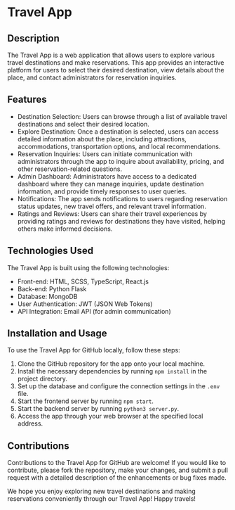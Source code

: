 # Travel App

## Description
The Travel App is a web application that allows users to explore various travel destinations and make reservations. This app provides an interactive platform for users to select their desired destination, view details about the place, and contact administrators for reservation inquiries.

## Features
- Destination Selection: Users can browse through a list of available travel destinations and select their desired location.
- Explore Destination: Once a destination is selected, users can access detailed information about the place, including attractions, accommodations, transportation options, and local recommendations.
- Reservation Inquiries: Users can initiate communication with administrators through the app to inquire about availability, pricing, and other reservation-related questions.
- Admin Dashboard: Administrators have access to a dedicated dashboard where they can manage inquiries, update destination information, and provide timely responses to user queries.
- Notifications: The app sends notifications to users regarding reservation status updates, new travel offers, and relevant travel information.
- Ratings and Reviews: Users can share their travel experiences by providing ratings and reviews for destinations they have visited, helping others make informed decisions.

## Technologies Used
The Travel App is built using the following technologies:

- Front-end: HTML, SCSS, TypeScript, React.js
- Back-end: Python Flask
- Database: MongoDB
- User Authentication: JWT (JSON Web Tokens)
- API Integration: Email API (for admin communication)

## Installation and Usage
To use the Travel App for GitHub locally, follow these steps:
1. Clone the GitHub repository for the app onto your local machine.
2. Install the necessary dependencies by running `npm install` in the project directory.
3. Set up the database and configure the connection settings in the `.env` file.
4. Start the frontend server by running `npm start`.
5. Start the backend server by running `python3 server.py`.
6. Access the app through your web browser at the specified local address.

## Contributions
Contributions to the Travel App for GitHub are welcome! If you would like to contribute, please fork the repository, make your changes, and submit a pull request with a detailed description of the enhancements or bug fixes made.

We hope you enjoy exploring new travel destinations and making reservations conveniently through our Travel App! Happy travels!
